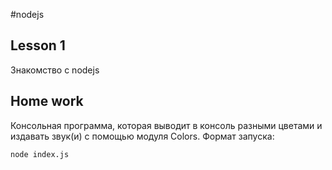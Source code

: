 #nodejs
## Lesson 1

Знакомство с nodejs

## Home work

Консольная программа, которая выводит в консоль разными цветами и издавать звук(и) с помощью модуля Colors.
Формат запуска:

`node index.js`